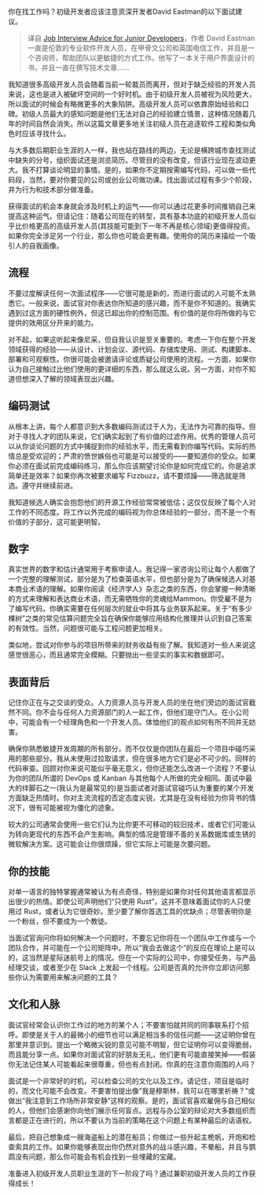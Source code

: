 <!--
title:  程序员求职面试窍门
cover: https://cdn.thenewstack.io/media/2023/02/7c3279cb-shutterstock_520788688-1024x683.jpg
-->

你在找工作吗？初级开发者应该注意资深开发者David Eastman的以下面试建议。

> 译自 [Job Interview Advice for Junior Developers](https://thenewstack.io/job-interview-advice-for-junior-developers/)，作者 David Eastman 一直是伦敦的专业软件开发人员，在甲骨文公司和英国电信工作，并且是一个咨询师，帮助团队以更敏捷的方式工作。他写了一本关于用户界面设计的书，并且一直在撰写技术文章......

我知道很多高级开发人员会随着当前一轮裁员而离开，但对于缺乏经验的开发人员来说，这也是进入被破坏空间的一个好时机。由于初级开发人员被视为风险更大，所以面试的时候会有略微更多的大象陷阱。高级开发人员可以依靠原始经验和口碑。初级人员最大的感知问题是他们无法对自己的经验建立情景，这种情况随着几年的时间自然会消失。所以这篇文章更多地关注初级人员在追逐软件工程和类似角色时应该寻找什么。

与大多数后期职业生涯的人一样，我也站在路线的两边，无论是横跨城市查找测试中缺失的分号，组织面试还是浏览简历。尽管目的没有改变，但该行业现在波动更大。我不打算谈论明显的事情。是的，如果你不定期按需编写代码，可以做一些代码段，当然，要对你要见的公司或创业公司做功课。找出面试过程有多少个阶段，并为行为和技术部分做准备。

获得面试的机会本身就会涉及时机上的运气——你可以通过花更多时间推销自己来提高这种运气。但请记住：随着公司现在的转型，具有基本功底的初级开发人员似乎比价格更高的高级开发人员(其技能可能到下一年不再是核心领域)更值得投资。如果你完全涉足另一个行业，那么你也可能会更有趣。使用你的简历来描绘一个吸引人的自我画像。

## 流程

不要过度解读任何一次面试程序——它很可能是新的，而进行面试的人可能不太熟悉它。一般来说，面试官对你表达你所知道的感兴趣，而不是你不知道的。我确实遇到过这方面的硬性例外，但这已超出你的控制范围。有价值的是你将所做的与它提供的效用区分开来的能力。

对不起，如果这听起来像尼采，但自我认识是至关重要的。考虑一下你在整个开发领域获得的经验——从设计、计划会议、源代码、存储库使用、测试、构建脚本、部署和可观察性。你很可能会被邀请评论或质疑公司使用的流程。一方面，如果你认为自己接触过比他们使用的更详细的东西，那么就这么说。另一方面，对你不知道但想深入了解的领域表现出兴趣。

## 编码测试

从根本上讲，每个人都意识到大多数编码测试过于人为，无法作为可靠的指导。但对于寻找人才的团队来说，它们确实起到了有价值的过滤作用。优秀的管理人员可以从你谈论问题的方式中捕捉到你的经验水平，而无需看到你编写代码。实际的热情总是受欢迎的；严肃的愤世嫉俗也可能是可以接受的——要知道你的受众。如果你必须在面试前完成编码练习，那么你应该期望讨论你是如何完成它的。你是追求简单还是效率？如果你再次被要求编写 Fizzbuzz，请不要烦躁——筛选就是筛选。遵守并继续前进。

我知道候选人确实会抱怨他们的开源工作经验常常被低估；这仅仅反映了每个人对工作的不同态度。将工作以外完成的编码视为你总体经验的一部分，而不是一个有价值的子部分，这可能更明智。

## 数字

真实世界的数字和估计通常用于考察申请人。我记得一家咨询公司让每个人都做了一个完整的理解测试，部分是为了检查英语水平，但也部分是为了确保候选人对基本商业术语的理解。如果你阅读《经济学人》杂志之类的东西，你会掌握一种清晰的方式来理解和表达商业术语，而无需牺牲你的灵魂给Mammon。你受雇不是为了编写代码，你确实需要在任何层次的就业中将其与业务联系起来。关于“有多少棵树”之类的常见估算问题完全旨在确保你能够应用结构化推理并认识到自己答案的有效性。当然，问题很可能与工程问题更加相关。

类似地，尝试对你参与的项目所带来的财务收益有些了解。我知道对一些人来说这感觉很恶心，而且通常完全模糊。只要抛出一些坚实的事实和数据即可。

## 表面背后

记住你正在与之交谈的受众。人力资源人员与开发人员的坐在他们旁边的面试官截然不同。你不会与任何人力资源部门的人一起工作，但他们是守门人。在小公司中，可能会有一个经理角色和一个开发人员。体恤他们的观点如何有所不同并无妨害。

确保你熟悉敏捷开发周期的所有部分，而不仅仅是你团队在最后一个项目中碰巧采用的那些部分。我从未使用过拉取请求，但在很多地方它们是必不可少的。同样的代码审查。回顾对你来说可能似乎毫无意义，但你还能怎么改进一个流程？不要认为你的团队所谓的 DevOps 或 Kanban 与其他每个人所做的完全相同。面试中最大的绊脚石之一(我认为是最常见的)是当面试者对面试官碰巧认为重要的某个开发方面缺乏热情时。你对主流流程的否定态度尖锐，尤其是在没有经验为你背书的情况下，很有可能被视为僵化的迹象。

较大的公司通常会使用一些它们认为比你更不可移动的较旧技术，或者它们可能认为转向更现代的东西不会产生影响。典型的情况是管理不善的关系数据库或生锈的微软解决方案。这可能会让你很烦躁，但它实际上可能是次要问题。

## 你的技能

对单一语言的独特掌握通常被认为有点奇怪，特别是如果你对任何其他语言都显示出很少的热情。即使公司声明他们“只使用 Rust”，这并不意味着面试你的人只使用过 Rust，或者认为它很奇妙。至少要了解你首选工具的优缺点；尽管表明你是一个粉丝，但不要成为一个教徒。

当面试官询问你将如何解决一个问题时，不要忘记你将在一个团队中工作或与一个团队合作，并可能在一个公司矩阵中。所以“我会去做这个”的反应在理论上是可以的，这当然是星际迷航号上的情况。但在一个实际的公司中，你接受任务，与产品经理交谈，或者至少在 Slack 上发起一个线程。公司是否真的允许你立即访问那些你认为需要用来解决问题的工具？

## 文化和人脉

面试官经常会认识你工作过的地方的某个人；不要害怕就共同的同事联系打个招呼。即使是关于人的最微小的细节也可以满足相当多的信任问题——这证明你曾在那里并意识到。提出一个略微尖锐的意见可能不明智，但它证明你可以变得脆弱，而且能分享一点。如果你对面试官的好朋友无礼，他们更有可能直接笑掉——假装你无法记住某人可能看起来很尊重，但也有点封闭。你真的在注意你周围的人吗？

面试是一个非常好的时机，可以检查公司的文化以及工作。请记住，项目是临时的，而文化可能不会改变。不要害怕提出像“我是穆斯林，我可以在哪里祈祷？”或做出“我注意到工作场所非常安静”这样的观察。是的，面试官喜欢雇佣与自己相似的人，但他们会感谢你向他们展示任何盲点。远程与办公室的辩论对大多数组织而言都是正在进行的，所以不要认为当前的策略在这个问题上有某种最后的话语权。

最后，把自己想象成一艘海盗船上的潜在船员；你做过一些升起主桅帆，开炮和检查索具的工作。如果你能够表现出你仍然对意外的战斗感兴趣，不晕船，并且与鹦鹉没有问题，那么你可能会有机会找到一些埋藏的宝藏。

准备进入初级开发人员职业生涯的下一阶段了吗？通过兼职初级开发人员的工作获得成长！

